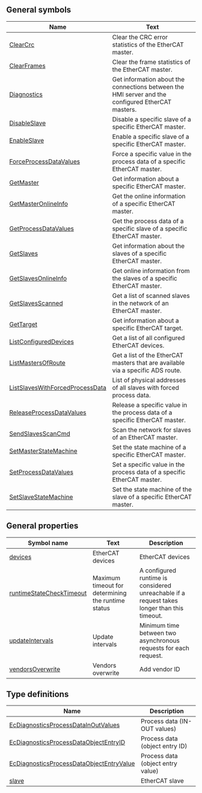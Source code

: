 ## General symbols

| Name | Text |
| ---- | ---- |
| [ClearCrc](symbols/ClearCrc.md) | Clear the CRC error statistics of the EtherCAT master. |
| [ClearFrames](symbols/ClearFrames.md) | Clear the frame statistics of the EtherCAT master. |
| [Diagnostics](symbols/Diagnostics.md) | Get information about the connections between the HMI server and the configured EtherCAT masters. |
| [DisableSlave](symbols/DisableSlave.md) | Disable a specific slave of a specific EtherCAT master. |
| [EnableSlave](symbols/EnableSlave.md) | Enable a specific slave of a specific EtherCAT master. |
| [ForceProcessDataValues](symbols/ForceProcessDataValues.md) | Force a specific value in the process data of a specific EtherCAT master. |
| [GetMaster](symbols/GetMaster.md) | Get information about a specific EtherCAT master. |
| [GetMasterOnlineInfo](symbols/GetMasterOnlineInfo.md) | Get the online information of a specific EtherCAT master. |
| [GetProcessDataValues](symbols/GetProcessDataValues.md) | Get the process data of a specific slave of a specific EtherCAT master. |
| [GetSlaves](symbols/GetSlaves.md) | Get information about the slaves of a specific EtherCAT master. |
| [GetSlavesOnlineInfo](symbols/GetSlavesOnlineInfo.md) | Get online information from the slaves of a specific EtherCAT master. |
| [GetSlavesScanned](symbols/GetSlavesScanned.md) | Get a list of scanned slaves in the network of an EtherCAT master. |
| [GetTarget](symbols/GetTarget.md) | Get information about a specific EtherCAT target. |
| [ListConfiguredDevices](symbols/ListConfiguredDevices.md) | Get a list of all configured EtherCAT devices. |
| [ListMastersOfRoute](symbols/ListMastersOfRoute.md) | Get a list of the EtherCAT masters that are available via a specific ADS route. |
| [ListSlavesWithForcedProcessData](symbols/ListSlavesWithForcedProcessData.md) | List of physical addresses of all slaves with forced process data. |
| [ReleaseProcessDataValues](symbols/ReleaseProcessDataValues.md) | Release a specific value in the process data of a specific EtherCAT master. |
| [SendSlavesScanCmd](symbols/SendSlavesScanCmd.md) | Scan the network for slaves of an EtherCAT master. |
| [SetMasterStateMachine](symbols/SetMasterStateMachine.md) | Set the state machine of a specific EtherCAT master. |
| [SetProcessDataValues](symbols/SetProcessDataValues.md) | Set a specific value in the process data of a specific EtherCAT master. |
| [SetSlaveStateMachine](symbols/SetSlaveStateMachine.md) | Set the state machine of the slave of a specific EtherCAT master. |

## General properties

| Symbol name | Text | Description |
| ----------- | ---- | ----------- |
| [devices](properties/devices.md) | EtherCAT devices | EtherCAT devices |
| [runtimeStateCheckTimeout](properties/runtimeStateCheckTimeout.md) | Maximum timeout for determining the runtime status | A configured runtime is considered unreachable if a request takes longer than this timeout. |
| [updateIntervals](properties/updateIntervals.md) | Update intervals | Minimum time between two asynchronous requests for each request. |
| [vendorsOverwrite](properties/vendorsOverwrite.md) | Vendors overwrite | Add vendor ID |

## Type definitions

| Name | Description |
| ---- | ----------- |
| [EcDiagnosticsProcessDataInOutValues](definitions/EcDiagnosticsProcessDataInOutValues.md) | Process data (IN-OUT values) |
| [EcDiagnosticsProcessDataObjectEntryID](definitions/EcDiagnosticsProcessDataObjectEntryID.md) | Process data (object entry ID) |
| [EcDiagnosticsProcessDataObjectEntryValue](definitions/EcDiagnosticsProcessDataObjectEntryValue.md) | Process data (object entry value) |
| [slave](definitions/slave.md) | EtherCAT slave |

